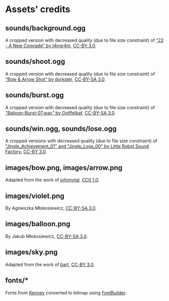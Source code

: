 # Assets' credits

## sounds/background.ogg

A cropped version with decreased quality (due to file size constraint) of ["22 - A New Comrade" by t4ngr4m][1], [CC-BY 3.0][2].

## sounds/shoot.ogg

A cropped version with decreased quality (due to file size constraint) of ["Bow & Arrow Shot" by dorkster][9], [CC-BY-SA 3.0][5].

## sounds/burst.ogg

A cropped version with decreased quality (due to file size constraint) of ["Balloon-Burst-07.wav" by Gniffelbaf][10], [CC-BY-SA 3.0][5].

## sounds/win.ogg, sounds/lose.ogg

A cropped versions with decreased quality (due to file size constraint) of ["Jingle_Achievement_01" and "Jingle_Lose_00" by Little Robot Sound Factory][11], [CC-BY 3.0][2].

## images/bow.png, images/arrow.png

Adapted from the work of [johnnytal][3], [CC0 1.0][4].

## images/violet.png

By Agnieszka Młokosiewicz, [CC-BY-SA 3.0][5].

## images/balloon.png

By Jakub Młokosiewicz, [CC-BY-SA 3.0][5].

## images/sky.png

Adapted from the work of [bart][6], [CC-BY 3.0][2].

## fonts/*

Fonts from [Kenney][7] converted to bitmap using [FontBuilder][8].


[1]: https://opengameart.org/content/generic-8-bit-jrpg-soundtrack
[2]: http://creativecommons.org/licenses/by/3.0/
[3]: https://opengameart.org/content/bow-and-arrow-spritesheet
[4]: https://creativecommons.org/publicdomain/zero/1.0/
[5]: https://creativecommons.org/licenses/by-sa/3.0/
[6]: https://opengameart.org/content/sky-backdrop
[7]: https://kenney.nl/assets/kenney-fonts
[8]: https://github.com/andryblack/fontbuilder
[9]: https://opengameart.org/content/bow-arrow-shot
[10]: https://freesound.org/people/Gniffelbaf/sounds/82121/
[11]: https://opengameart.org/content/8-bit-sound-effects-library
